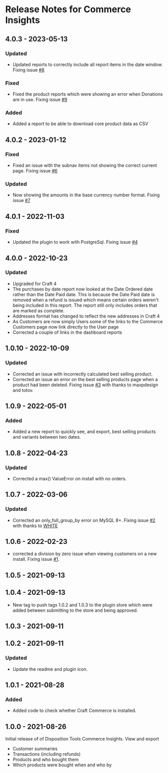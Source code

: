 # Release Notes for Commerce Insights

## 4.0.3 - 2023-05-13

### Updated
- Updated reports to correctly include all report items in the date window. Fixing issue [#8](https://github.com/dispositiontools/craft-commerceinsights/issues/8)

### Fixed
- Fixed the product reports which were showing an error when Donations are in use. Fixing issue [#9](https://github.com/dispositiontools/craft-commerceinsights/issues/9)

### Added
- Added a report to be able to download core product data as CSV

## 4.0.2 - 2023-01-12

### Fixed
- Fixed an issue with the subnav items not showing the correct current page. Fixing issue [#6](https://github.com/dispositiontools/craft-commerceinsights/issues/6)

### Updated
- Now showing the amounts in the base currency number format. Fixing issue [#7](https://github.com/dispositiontools/craft-commerceinsights/issues/7)

## 4.0.1 - 2022-11-03

### Fixed
- Updated the plugin to work with PostgreSql. Fixing issue [#4](https://github.com/dispositiontools/craft-commerceinsights/issues/5)

## 4.0.0 - 2022-10-23

### Updated
- Upgraded for Craft 4
- The purchases by date report now looked at the Date Ordered date rather than the Date Paid date. This is because the Date Paid date is removed when a refund is issued which means certain orders weren't being included in this report. The report still only includes orders that are marked as complete.
- Addresses format has changed to reflect the new addresses in Craft 4
- As Customers are now simply Users some of the links to the Commerce Customers page now link directly to the User page
- Corrected a couple of links in the dashboard reports


## 1.0.10 - 2022-10-09

### Updated
- Corrected an issue with incorrectly calculated best selling product.
- Corrected an issue an error on the best selling products page when a product had been deleted. Fixing issue [#3](https://github.com/dispositiontools/craft-commerceinsights/issues/3) with thanks to maxpdesign and totov.

## 1.0.9 - 2022-05-01

### Added
- Added a new report to quickly see, and export, best selling products and variants between two dates.

## 1.0.8 - 2022-04-23

### Updated
- Corrected a max() ValueError on install with no orders.

## 1.0.7 - 2022-03-06

### Updated
- Corrected an only_full_group_by error on MySQL 8+. Fixing issue [#2](https://github.com/dispositiontools/craft-commerceinsights/issues/2) with thanks to [WHITE](https://github.com/WHITE-developer)

## 1.0.6 - 2022-02-23
- corrected a division by zero issue when viewing customers on a new install. Fixing issue [#1](https://github.com/dispositiontools/craft-commerceinsights/issues/1).

## 1.0.5 - 2021-09-13

## 1.0.4 - 2021-09-13
 - New tag to push tags 1.0.2 and 1.0.3 to the plugin store which were added between submitting to the store and being approved.

## 1.0.3 - 2021-09-11

## 1.0.2 - 2021-09-11

### Updated
- Update the readme and plugin icon.

## 1.0.1 - 2021-08-28

### Added
- Added code to check whether Craft Commerce is installed.

## 1.0.0 - 2021-08-26
Initial release of of Disposition Tools Commerce Insights.
View and export
- Customer summaries
- Transactions (including refunds)
- Products and who bought them
- Which products were bought when and who by
